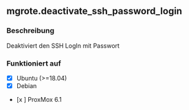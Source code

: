 ## mgrote.deactivate_ssh_password_login

### Beschreibung
Deaktiviert den SSH LogIn mit Passwort

### Funktioniert auf
- [x] Ubuntu (>=18.04)
- [x] Debian
- [x ] ProxMox 6.1
